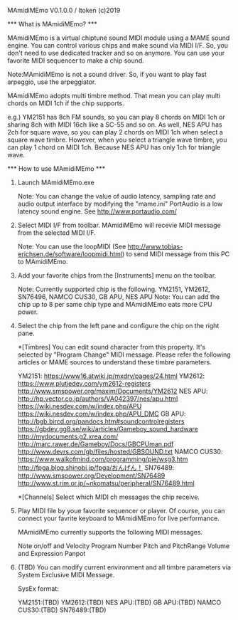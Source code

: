 MAmidiMEmo V0.1.0.0 / Itoken (c)2019

*** What is MAmidiMEmo? ***

MAmidiMEmo is a virtual chiptune sound MIDI module using a MAME sound engine.
You can control various chips and make sound via MIDI I/F.
So, you don't need to use dedicated tracker and so on anymore. You can use your favorite MIDI sequencer to make a chip sound.

 Note:MAmidiMEmo is not a sound driver. So, if you want to play fast arpeggio, use the arpeggiator.

MAmidiMEmo adopts multi timbre method. That mean you can play multi chords on MIDI 1ch if the chip supports.

e.g.) YM2151 has 8ch FM sounds, so you can play 8 chords on MIDI 1ch or sharing 8ch with MIDI 16ch like a SC-55 and so on.
      As well, NES APU has 2ch for square wave, so you can play 2 chords on MIDI 1ch when select a square wave timbre.
	  However, when you select a triangle wave timbre, you can play 1 chord on MIDI 1ch. Because NES APU has only 1ch for triangle wave.

*** How to use MAmidiMEmo ***

1. Launch MAmidiMEmo.exe

   Note: You can change the value of audio latency, sampling rate and audio output interface by modifying the "mame.ini"
         PortAudio is a low latency sound engine. See http://www.portaudio.com/

2. Select MIDI I/F from toolbar. MAmidiMEmo will recevie MIDI message from the selected MIDI I/F.

   Note: You can use the loopMIDI (See http://www.tobias-erichsen.de/software/loopmidi.html) to send MIDI message from this PC to MAmidiMEmo.

3. Add your favorite chips from the [Instruments] menu on the toolbar.

   Note: Currently supported chip is the following.
         YM2151, YM2612, SN76496, NAMCO CUS30, GB APU, NES APU
   Note: You can add the chip up to 8 per same chip type and MAmidiMEmo eats more CPU power.

4. Select the chip from the left pane and configure the chip on the right pane.

   *[Timbres]
    You can edit sound character from this property. It's selected by "Program Change" MIDI message.
	Please refer the following articles or MAME sources to understand these timbre parameters.

	YM2151:
	 https://www16.atwiki.jp/mxdrv/pages/24.html
	YM2612:
	 https://www.plutiedev.com/ym2612-registers
	 http://www.smspower.org/maxim/Documents/YM2612
	NES APU:
	 http://hp.vector.co.jp/authors/VA042397/nes/apu.html
	 https://wiki.nesdev.com/w/index.php/APU
	 https://wiki.nesdev.com/w/index.php/APU_DMC
	GB APU:
	 http://bgb.bircd.org/pandocs.htm#soundcontrolregisters
	 https://gbdev.gg8.se/wiki/articles/Gameboy_sound_hardware
	 http://mydocuments.g2.xrea.com/
	 http://marc.rawer.de/Gameboy/Docs/GBCPUman.pdf
	 http://www.devrs.com/gb/files/hosted/GBSOUND.txt
	NAMCO CUS30:
     https://www.walkofmind.com/programming/pie/wsg3.htm
	 http://fpga.blog.shinobi.jp/fpga/おんげん！
	SN76489:
	 http://www.smspower.org/Development/SN76489
	 http://www.st.rim.or.jp/~nkomatsu/peripheral/SN76489.html

   *[Channels]
    Select which MIDI ch messages the chip receive.

5. Play MIDI file by youe favorite sequencer or player.
   Of course, you can connect your favrite keyboard to MAmidiMEmo for live performance.

   MAmidiMEmo currently supports the following MIDI messages.

    Note on/off and Velocity
    Program Number
    Pitch and PitchRange
    Volume and Expression
    Panpot

6. (TBD)
   You can modify current environment and all timbre parameters via System Exclusive MIDI Message.

   SysEx format:

	YM2151:(TBD)
	YM2612:(TBD)
	NES APU:(TBD)
	GB APU:(TBD)
	NAMCO CUS30:(TBD)
	SN76489:(TBD)
   

